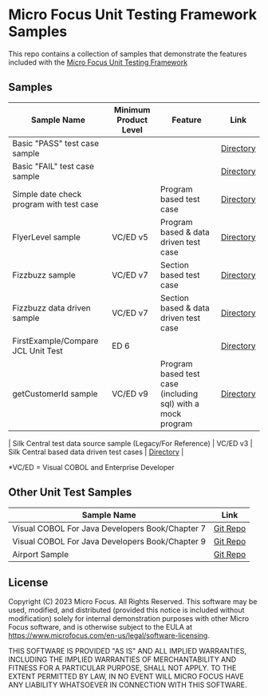 # Micro Focus Unit Testing Framework Samples

This repo contains a collection of samples that demonstrate the features included with the [Micro Focus Unit Testing Framework](https://www.microfocus.com/documentation/enterprise-developer/ed80/ED-Eclipse/index.html?t=GUID-56868D50-F836-4FA3-9255-8BCE6F895D1B.html)


## Samples

| Sample Name                              | Minimum Product Level | Feature                                                     | Link                              |
| ---------------------------------------- | --------------------- | ----------------------------------------------------------- | --------------------------------- |
| Basic "PASS" test case sample            |                       |                                                             | [Directory](MyFirstTest/)         |
| Basic "FAIL" test case sample            |                       |                                                             | [Directory](MyFirstFail/)         |
| Simple date check program with test case |                       | Program based test case                                     | [Directory](DateCheck/)           |
| FlyerLevel sample                        | VC/ED v5              | Program based & data driven test case                       | [Directory](FlyerLevel/)          |
| Fizzbuzz sample                          | VC/ED v7              | Section based test case                                     | [Directory](mfupp_fizzbuzz/)      |
| Fizzbuzz data driven sample              | VC/ED v7              | Section based & data driven test case                       | [Directory](mfupp_fizzbuzz_dd/)   |
| FirstExample/Compare JCL Unit Test       | ED 6                  |                                                             | [Directory](ed_jcl_sample/)       |
| getCustomerId sample                     | VC/ED v9              | Program based test case (including sql) with a mock program | [Directory](mfupp_getCustomerId/) |


| Silk Central test data source sample (Legacy/For Reference) | VC/ED v3              | Silk Central based data driven test cases | [Directory](SilkCentral-Sample/) |

*VC/ED = Visual COBOL and Enterprise Developer

## Other Unit Test Samples

| Sample Name                                     | Link                                                                                                            |
| ----------------------------------------------- | --------------------------------------------------------------------------------------------------------------- |
| Visual COBOL For Java Developers Book/Chapter 7 | [Git Repo](https://github.com/MicroFocus/visual-cobol-for-java-developers-book/tree/master/chapter-07/MFUnit)   |
| Visual COBOL For Java Developers Book/Chapter 9 | [Git Repo](https://github.com/MicroFocus/visual-cobol-for-java-developers-book/tree/master/chapter-09/complete) |
| Airport Sample                                  | [Git Repo](https://github.com/MicroFocus/Airport-Sample)                                                        |


## License
Copyright (C) 2023 Micro Focus. All Rights Reserved. This software may be used, modified, and distributed (provided this notice is included without modification) solely for internal demonstration purposes with other Micro Focus software, and is otherwise subject to the EULA at https://www.microfocus.com/en-us/legal/software-licensing.

THIS SOFTWARE IS PROVIDED "AS IS" AND ALL IMPLIED WARRANTIES, INCLUDING THE IMPLIED WARRANTIES OF MERCHANTABILITY AND FITNESS FOR A PARTICULAR PURPOSE, SHALL NOT APPLY. TO THE EXTENT PERMITTED BY LAW, IN NO EVENT WILL MICRO FOCUS HAVE ANY LIABILITY WHATSOEVER IN CONNECTION WITH THIS SOFTWARE.